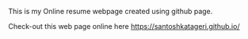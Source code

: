 This is my Online resume webpage created using github page.

Check-out this web page online here https://santoshkatageri.github.io/
